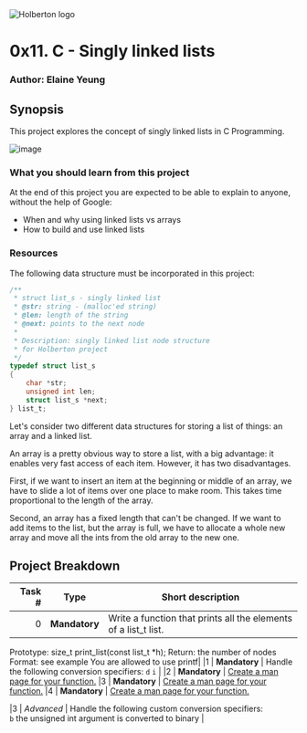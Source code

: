 <img src="https://www.holbertonschool.com/assets/holberton-logo-1cc451260ca3cd297def53f2250a9794810667c7ca7b5fa5879a569a457bf16f.png" alt="Holberton logo">

# 0x11. C - Singly linked lists

### Author: Elaine Yeung

## Synopsis
This project explores the concept of singly linked lists in C Programming.

![image](https://s3.amazonaws.com/intranet-projects-files/holbertonschool-low_level_programming/229/giphy-3.gif)
### What you should learn from this project

At the end of this project you are expected to be able to explain to anyone, without the help of Google:
- When and why using linked lists vs arrays
- How to build and use linked lists

### Resources
The following data structure must be incorporated in this project:
```C
/**
 * struct list_s - singly linked list
 * @str: string - (malloc'ed string)
 * @len: length of the string
 * @next: points to the next node
 *
 * Description: singly linked list node structure
 * for Holberton project
 */
typedef struct list_s
{
    char *str;
    unsigned int len;
    struct list_s *next;
} list_t;
```
Let's consider two different data structures for storing a list of things:
an array and a linked list.

An array is a pretty obvious way to store a list, with a big advantage:  it
enables very fast access of each item.  However, it has two disadvantages.

First, if we want to insert an item at the beginning or middle of an array, we
have to slide a lot of items over one place to make room.  This takes time
proportional to the length of the array.

Second, an array has a fixed length that can't be changed.  If we want to add
items to the list, but the array is full, we have to allocate a whole new array
and move all the ints from the old array to the new one.

## Project Breakdown
| Task # | Type | Short description |
| ---: | --- | --- |
|0 | **Mandatory**     | Write a function that prints all the elements of a list_t list.

Prototype: size_t print_list(const list_t *h);
Return: the number of nodes
Format: see example
You are allowed to use printf|
|1 | **Mandatory**     | Handle the following conversion specifiers: `d` `i` |
|2 | **Mandatory** | [Create a man page for your function.](./man_3_printf)
|3 | **Mandatory** | [Create a man page for your function.](./man_3_printf)
|4 | **Mandatory** | [Create a man page for your function.](./man_3_printf)

|3 | *Advanced* | Handle the following custom conversion specifiers: <br>`b` the unsigned int argument is converted to binary |